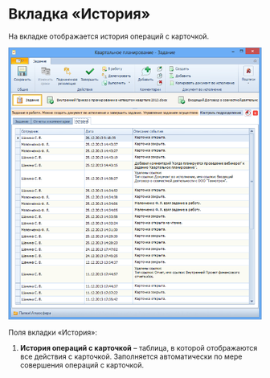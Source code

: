 # Вкладка «История»

На вкладке отображается история операций с карточкой.

![Вкладка «История» карточки задание По резолюции](img/Task_by_Resol_Tab_History.png "Вкладка «История» карточки задание По резолюции")

Поля вкладки «История»:

1. **История операций с карточкой** – таблица, в которой отображаются все действия с карточкой. Заполняется автоматически по мере совершения операций с карточкой.

